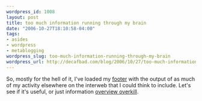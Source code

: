 ```yaml
--- 
wordpress_id: 1008
layout: post
title: too much information running through my brain
date: "2006-10-27T18:10:58-04:00"
tags: 
- asides
- wordpress
- metablogging
wordpress_slug: too-much-information-running-through-my-brain
wordpress_url: http://decafbad.com/blog/2006/10/27/too-much-information-running-through-my-brain
---
```

So, mostly for the hell of it, I've loaded my [footer](#secondary) with the output of as much of my activity elsewhere on the interweb that I could think to include.  Let's see if it's useful, or just information [overview overkill](http://stingetc.com/lyrics/toomuch.shtml).
